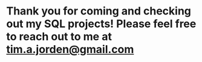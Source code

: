 # Thank you for coming and checking out my SQL projects! Please feel free to reach out to me at tim.a.jorden@gmail.com
